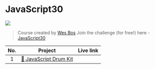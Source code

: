 # JavaScript30

![](https://javascript30.com/images/JS3-social-share.png)

> Course created by [Wes Bos](https://github.com/wesbos)
> Join the challenge (for free!) here - [JavaScript30](https://javascript30.com/account)

| No. | Project | Live link |
|:-----:|:--------:|:-----------:|
| 1| [🥁 JavaScript Drum Kit][1] | |






[1]: 01-JavaScript-Drum-Kit/